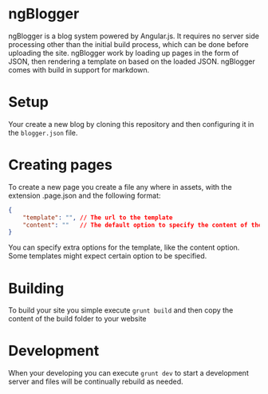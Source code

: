 # ngBlogger

ngBlogger is a blog system powered by Angular.js. It requires no server side processing other than the initial build process, which can be done before uploading the site. ngBlogger work by loading up pages in the form of JSON, then rendering a template on based on the loaded JSON. ngBlogger comes with build in support for markdown.

# Setup

Your create a new blog by cloning this repository and then configuring it in the `blogger.json` file.

# Creating pages

To create a new page you create a file any where in assets, with the extension .page.json and the following format:
```JSON
{
	"template": "", // The url to the template
	"content": ""   // The default option to specify the content of the page
}
```
You can specify extra options for the template, like the content option. Some templates might expect certain option to be specified.

# Building

To build your site you simple execute `grunt build` and then copy the content of the build folder to your website

# Development

When your developing you can execute `grunt dev` to start a development server and files will be continually rebuild as needed.
